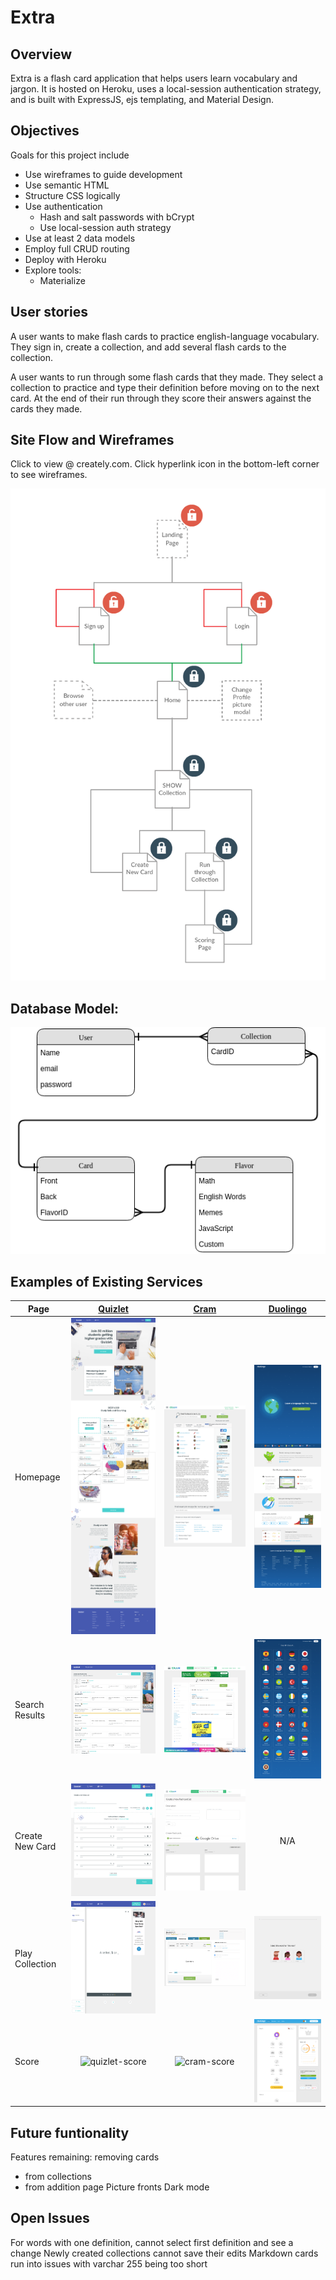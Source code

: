 # Extra
## Overview
Extra is a flash card application that helps users learn vocabulary and jargon. It is hosted on Heroku, uses a local-session authentication strategy, and is built with ExpressJS, ejs templating, and Material Design.

## Objectives
Goals for this project include
  + Use wireframes to guide development
  + Use semantic HTML
  + Structure CSS logically
  + Use authentication
    - Hash and salt passwords with bCrypt
    - Use local-session auth strategy
  + Use at least 2 data models
  + Employ full CRUD routing
  + Deploy with Heroku
  + Explore tools:
    - Materialize

## User stories
A user wants to make flash cards to practice english-language vocabulary. They sign in, create a collection, and add several flash cards to the collection.

A user wants to run through some flash cards that they made. They select a collection to practice and type their definition before moving on to the next card. At the end of their run through they score their answers against the cards they made.

## Site Flow and Wireframes
Click to view @ creately.com. Click hyperlink icon in the bottom-left corner to see wireframes.

[![sitemap](https://raw.githubusercontent.com/FX-Wood/Extra/master/public/img/readme_img/sitemap.png "Made with Creately")](https://creately.com/diagram/jstflm3c1/1bdZJQqLM8t5bvgC2zwUWTMmA%3D)

## Database Model:
![Entity Relation Diagram](https://raw.githubusercontent.com/FX-Wood/Extra/master/public/img/readme_img/ERD.png)

## Examples of Existing Services

Page |[Quizlet](https://quizlet.com) | [Cram](https://cram.com) | [Duolingo](https://duolingo.com)
--- | :---: | :---: | :---:
Homepage | ![quizlet-home](https://raw.githubusercontent.com/FX-Wood/Extra/master/public/img/readme_img/quizlet-home.png) | ![cram-home](https://raw.githubusercontent.com/FX-Wood/Extra/master/public/img/readme_img/cram-home.png) | ![duolingo-home](https://raw.githubusercontent.com/FX-Wood/Extra/master/public/img/readme_img/duolingo-home.png)
Search Results | ![quizlet-search](https://raw.githubusercontent.com/FX-Wood/Extra/master/public/img/readme_img/quizlet-search.png) | ![cram-search](https://raw.githubusercontent.com/FX-Wood/Extra/master/public/img/readme_img/cram-search.png) | ![duolingo-search](https://raw.githubusercontent.com/FX-Wood/Extra/master/public/img/readme_img/duolingo-search.png)
Create New Card | ![quizlet-create](https://raw.githubusercontent.com/FX-Wood/Extra/master/public/img/readme_img/quizlet-create.png) | ![cram-create](https://raw.githubusercontent.com/FX-Wood/Extra/master/public/img/readme_img/cram-create.png) | N/A
Play Collection | ![quizlet-play](https://raw.githubusercontent.com/FX-Wood/Extra/master/public/img/readme_img/quizlet-play.png) | ![cram-play](https://raw.githubusercontent.com/FX-Wood/Extra/master/public/img/readme_img/cram-play.png) | ![duolingo-play](https://raw.githubusercontent.com/FX-Wood/Extra/master/public/img/readme_img/duolingo-play.png)
Score | ![quizlet-score](https://raw.githubusercontent.com/FX-Wood/Extra/master/public/img/readme_img/quizlet-score.png) | ![cram-score](https://raw.githubusercontent.com/FX-Wood/Extra/master/public/img/readme_img/cram-score.png) | ![duolingo-score](https://raw.githubusercontent.com/FX-Wood/Extra/master/public/img/readme_img/duolingo-score.png)


## Future funtionality
Features remaining:
removing cards
- from collections
- from addition page
Picture fronts
Dark mode

## Open Issues
For words with one definition, cannot select first definition and see a change
Newly created collections cannot save their edits
Markdown cards run into issues with varchar 255 being too short